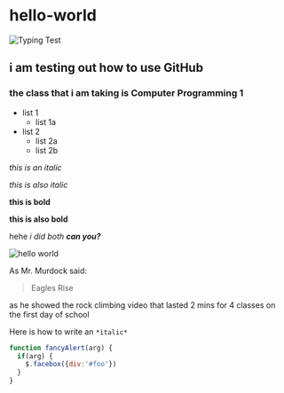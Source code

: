 # hello-world

![Typing Test](https://github.com/alanpham31/hello-world/blob/gh-pages/images/Annotation%202020-08-31%20185953.png?raw=true)

## i am testing out how to use GitHub
### the class that i am taking is Computer Programming 1
* list 1
  * list 1a
* list 2 
  * list 2a
  * list 2b
  
*this is an italic*

_this is also italic_

**this is bold**

__this is also bold__

hehe _i did *both* **can you?**_

![hello world](https://raw.githubusercontent.com/alanpham31/hello-world/master/external-content.duckduckgo.com.jpg)

As Mr. Murdock said:
> Eagles Rise

as he showed the rock climbing video that lasted 2 mins for 4 classes on the first day of school

Here is how to write an `*italic*`

```javascript
function fancyAlert(arg) {
  if(arg) {
    $.facebox({div:'#foo'})
  }
}
```
